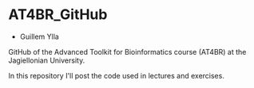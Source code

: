 # AT4BR_GitHub

- Guillem Ylla

GitHub of the Advanced Toolkit for Bioinformatics course (AT4BR)  at the Jagiellonian University.

In this repository I'll post the code used in lectures and exercises.
